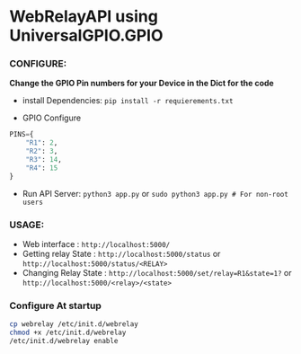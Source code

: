 # WebRelayAPI using UniversalGPIO.GPIO
 

### CONFIGURE: 

**Change the GPIO Pin numbers for your Device in the Dict for the code**

- install Dependencies: `pip install -r requierements.txt`

- GPIO Configure
```python 
PINS={
    "R1": 2,
    "R2": 3,
    "R3": 14,
    "R4": 15
}
```

- Run API Server: `python3 app.py` or `sudo python3 app.py # For non-root users`

### USAGE:
- Web interface        : `http://localhost:5000/` 
- Getting relay State  : `http://localhost:5000/status` or `http://localhost:5000/status/<RELAY>`
- Changing Relay State : `http://localhost:5000/set/relay=R1&state=1?` or `http://localhost:5000/<relay>/<state>`


### Configure At startup
```bash 
cp webrelay /etc/init.d/webrelay
chmod +x /etc/init.d/webrelay
/etc/init.d/webrelay enable
```
